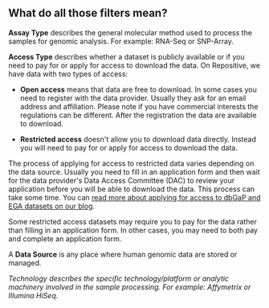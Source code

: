 ## What do all those filters mean?

**Assay Type** describes the general molecular method used to process the samples for genomic analysis. For example: RNA-Seq or SNP-Array.  

**Access Type** describes whether a dataset is publicly available or if you need to pay for or apply for access to download the data. On Repositive, we have data with two types of access:  

* **Open access** means that data are free to download. In some cases you need to register with the data provider. Usually they ask for an email address and affiliation. Please note if you have commercial interests the regulations can be different.  After the registration the data are available to download.  

* **Restricted access** doesn't allow you to download data directly. Instead you will need to pay for or apply for access to download the data.  

The process of applying for access to restricted data varies depending on the data source. Usually you need to fill in an application form and then wait for the data provider's Data Access Committee (DAC) to review your application before you will be able to download the data. This process can take some time. You can [read more about applying for access to dbGaP and EGA datasets on our blog](http://blog.repositive.io/how-to-successfully-apply-for-access-to-ega/).  

Some restricted access datasets may require you to pay for the data rather than filling in an application form. In other cases, you may need to both pay and complete an application form.

A **Data Source** is any place where human genomic data are stored or managed.

*Technology describes the specific technology/platform or analytic machinery involved in the sample processing. For example: Affymetrix or Illumina HiSeq.*
